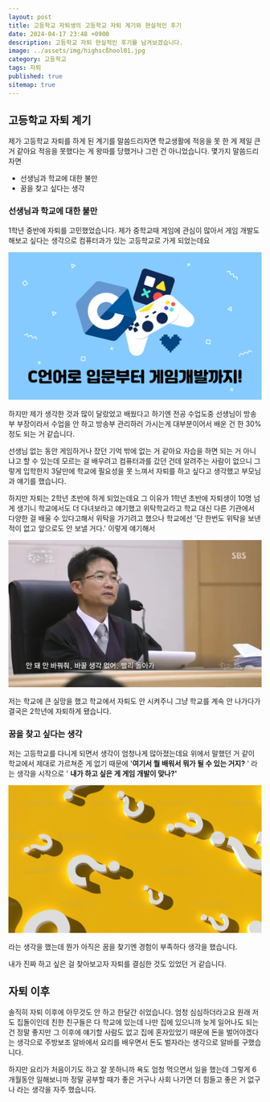 ```yaml
---
layout: post
title: 고등학교 자퇴생의 고등학교 자퇴 계기와 현실적인 후기
date: 2024-04-17 23:48 +0900
description: 고등학교 자퇴 현실적인 후기를 남겨보겠습니다.
image: ../assets/img/highscßhool01.jpg
category: 고등학교
tags: 자퇴
published: true
sitemap: true
---
```


## 고등학교 자퇴 계기

제가 고등학교 자퇴를 하게 된 계기를 말씀드리자면 학교생활에 적응을 못 한 게 제일 큰 거 같아요
적응을 못했다는 게 왕따를 당했거나 그런 건 아니었습니다. 몇가지 말씀드리자면

- 선생님과 학교에 대한 불만
- 꿈을 찾고 싶다는 생각

### 선생님과 학교에 대한 불만

1학년 중반에 자퇴를 고민했었습니다.
제가 중학교때 게임에 관심이 많아서 게임 개발도 해보고 싶다는 생각으로 컴퓨터과가 있는 고등학교로
가게 되었는데요

![image](/assets/img/game.jpg)

하지만 제가 생각한 것과 많이 달랐었고 배웠다고 하기엔 전공 수업도중 선생님이 방송부 부장이라서 수업을 안 하고 방송부 관리하러 가시는게 대부분이어서 배운 건 한 30%정도 되는 거 같습니다.

선생님 없는 동안 게임하거나 잤던 기억 밖에 없는 거 같아요 자습을 하면 되는 거 아니냐고 할 수 있는데
모르는 걸 배우려고 컴퓨터과를 갔던 건데 알려주는 사람이 없으니
그렇게 입학한지 3달만에 학교에 필요성을 못 느껴서 자퇴를 하고 싶다고 생각했고 부모님과 얘기를 했습니다. 

하지만 자퇴는 2학년 초반에 하게 되었는데요
그 이유가 1학년 초반에 자퇴생이 10명 넘게 생기니 학교에서도 더 다녀보라고 얘기했고
위탁학교라고 학교 대신 다른 기관에서 다양한 걸 배울 수 있다고해서 위탁을 가기려고 했으나
학교에선 '단 한번도 위탁을 보낸 적이 없고 앞으로도 안 보낼 거다.' 이렇게 얘기해서

![image](/assets/img/highschool03.jpg)

저는 학교에 큰 실망을 했고 학교에서 자퇴도 안 시켜주니 그냥 학교를 계속 안 나가다가
결국은 2학년에 자퇴하게 됐습니다.

### 꿈을 찾고 싶다는 생각
저는 고등학교를 다니게 되면서 생각이 엄청나게 많아졌는데요
위에서 말했던 거 같이 학교에서 제대로 가르쳐준 게 없기 때문에 '**여기서 뭘 배워서 뭐가 될 수 있는 거지?** '
라는 생각을 시작으로 ' **내가 하고 싶은 게 게임 개발이 맞나?'** 

![image](/assets/img/highschool04.jpg)

라는 생각을 했는데 뭔가 아직은 꿈을 찾기엔 경험이 부족하다 생각을 했습니다.

내가 진짜 하고 싶은 걸 찾아보고자 자퇴를 결심한 것도 있었던 거 같습니다.

## 자퇴 이후

솔직히 자퇴 이후에 아무것도 안 하고 한달간 쉬었습니다.
엄청 심심하더라고요 원래 저도 집돌이인데 친한 친구들은 다 학교에 있는데 
나만 집에 있으니까 늦게 일어나도 되는 건 정말 좋지만 
그 이후에 얘기할 사람도 없고 집에 혼자있었기 때문에 돈을 벌어야겠다는 생각으로 
주방보조 알바에서 요리를 배우면서 돈도 벌자라는 생각으로 알바를 구했습니다.

하지만 요리가 처음이기도 하고 잘 못하니까 욕도 엄청 먹으면서 일을 했는데
그렇게 6개월동안 일해보니까 정말 공부할 때가 좋은 거구나
사회 나가면 더 힘들고 좋은 거 없구나 라는 생각을 자주 했습니다.


